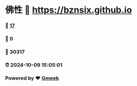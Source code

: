 # 佛性 :link: https://bznsix.github.io 
### :page_facing_up: [17](https://bznsix.github.io/tag.html) 
### :speech_balloon: 0 
### :hibiscus: 30317 
### :alarm_clock: 2024-10-09 15:05:01 
### Powered by :heart: [Gmeek](https://github.com/Meekdai/Gmeek)
